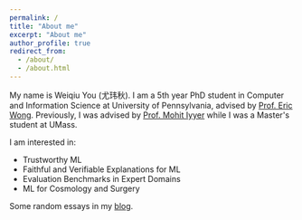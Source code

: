 ```yaml
---
permalink: /
title: "About me"
excerpt: "About me"
author_profile: true
redirect_from:
  - /about/
  - /about.html
---
```


My name is Weiqiu You (尤玮秋). I am a 5th year PhD student in Computer and Information Science at University of Pennsylvania, advised by [Prof. Eric Wong](https://www.cis.upenn.edu/~exwong/).
Previously, I was advised by [Prof. Mohit Iyyer](https://people.cs.umass.edu/~miyyer/) while I was a Master's student at UMass.
 <!-- [Prof Jon May](https://www.isi.edu/~jonmay/) while I was an intern at USC/ISI, and [Dr. Youngja Park](https://research.ibm.com/people/youngja-park) while I was an intern at IBM Research. -->

I am interested in:
- Trustworthy ML
- Faithful and Verifiable Explanations for ML
- Evaluation Benchmarks in Expert Domains
- ML for Cosmology and Surgery

Some random essays in my [blog](https://valley-manatee-f47.notion.site/Blogs-2156e4d4139380efbe88f03ff15eb53f).